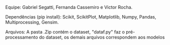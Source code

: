 Equipe: Gabriel Segatti, Fernanda Cassemiro e Victor Rocha.

Dependências (pip install): Scikit, ScikitPlot, Matplotlib, Numpy, Pandas, Multiprocessing, Gensim.

Arquivos: A pasta .Zip contém o dataset, "dataf.py" faz o pré-processamento do dataset, os demais arquivos correspondem aos modelos
